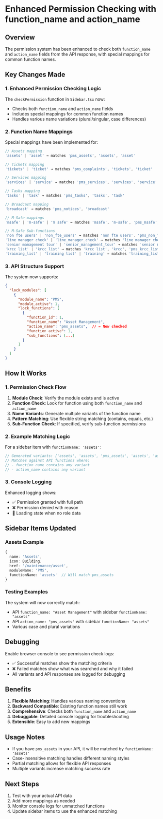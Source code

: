# Enhanced Permission Checking with function_name and action_name

## Overview
The permission system has been enhanced to check both `function_name` and `action_name` fields from the API response, with special mappings for common function names.

## Key Changes Made

### 1. Enhanced Permission Checking Logic
The `checkPermission` function in `Sidebar.tsx` now:
- Checks both `function_name` and `action_name` fields
- Includes special mappings for common function names
- Handles various name variations (plural/singular, case differences)

### 2. Function Name Mappings
Special mappings have been implemented for:

```typescript
// Assets mapping
'assets' | 'asset' → matches 'pms_assets', 'assets', 'asset'

// Tickets mapping  
'tickets' | 'ticket' → matches 'pms_complaints', 'tickets', 'ticket'

// Services mapping
'services' | 'service' → matches 'pms_services', 'services', 'service'

// Tasks mapping
'tasks' | 'task' → matches 'pms_tasks', 'tasks', 'task'

// Broadcast mapping
'broadcast' → matches 'pms_notices', 'broadcast'

// M-Safe mappings
'msafe' | 'm-safe' | 'm safe' → matches 'msafe', 'm-safe', 'pms_msafe', 'pms_m_safe'

// M-Safe Sub-functions
'non fte users' | 'non_fte_users' → matches 'non fte users', 'pms_non_fte_users', 'non fte'
'line manager check' | 'line_manager_check' → matches 'line manager check', 'lmc', 'pms_line_manager_check'
'senior management tour' | 'senior_management_tour' → matches 'senior management tour', 'smt', 'pms_senior_management_tour'
'krcc list' | 'krcc_list' → matches 'krcc list', 'krcc', 'pms_krcc_list'
'training_list' | 'training list' | 'training' → matches 'training_list', 'pms_training_list', 'pms_training'
```

### 3. API Structure Support
The system now supports:
```json
{
  "lock_modules": [
    {
      "module_name": "PMS",
      "module_active": 1,
      "lock_functions": [
        {
          "function_id": 1,
          "function_name": "Asset Management",
          "action_name": "pms_assets",  // ← Now checked
          "function_active": 1,
          "sub_functions": [...]
        }
      ]
    }
  ]
}
```

## How It Works

### 1. Permission Check Flow
1. **Module Check**: Verify the module exists and is active
2. **Function Check**: Look for function using both `function_name` and `action_name`
3. **Name Variants**: Generate multiple variants of the function name
4. **Pattern Matching**: Use flexible string matching (contains, equals, etc.)
5. **Sub-Function Check**: If specified, verify sub-function permissions

### 2. Example Matching Logic
For a sidebar item with `functionName: 'assets'`:

```typescript
// Generated variants: ['assets', 'assets', 'pms_assets', 'assets', 'asset']
// Matches against API functions where:
// - function_name contains any variant
// - action_name contains any variant
```

### 3. Console Logging
Enhanced logging shows:
- ✅ Permission granted with full path
- ❌ Permission denied with reason
- 🔄 Loading state when no role data

## Sidebar Items Updated

### Assets Example
```typescript
{ 
  name: 'Assets', 
  icon: Building, 
  href: '/maintenance/asset', 
  moduleName: 'PMS', 
  functionName: 'assets'  // Will match pms_assets
}
```

### Testing Examples
The system will now correctly match:
- API `function_name: "Asset Management"` with sidebar `functionName: "assets"`
- API `action_name: "pms_assets"` with sidebar `functionName: "assets"`
- Various case and plural variations

## Debugging
Enable browser console to see permission check logs:
- ✅ Successful matches show the matching criteria
- ❌ Failed matches show what was searched and why it failed
- All variants and API responses are logged for debugging

## Benefits
1. **Flexible Matching**: Handles various naming conventions
2. **Backward Compatible**: Existing function names still work
3. **Comprehensive**: Checks both `function_name` and `action_name`
4. **Debuggable**: Detailed console logging for troubleshooting
5. **Extensible**: Easy to add new mappings

## Usage Notes
- If you have `pms_assets` in your API, it will be matched by `functionName: 'assets'`
- Case-insensitive matching handles different naming styles
- Partial matching allows for flexible API responses
- Multiple variants increase matching success rate

## Next Steps
1. Test with your actual API data
2. Add more mappings as needed
3. Monitor console logs for unmatched functions
4. Update sidebar items to use the enhanced matching

